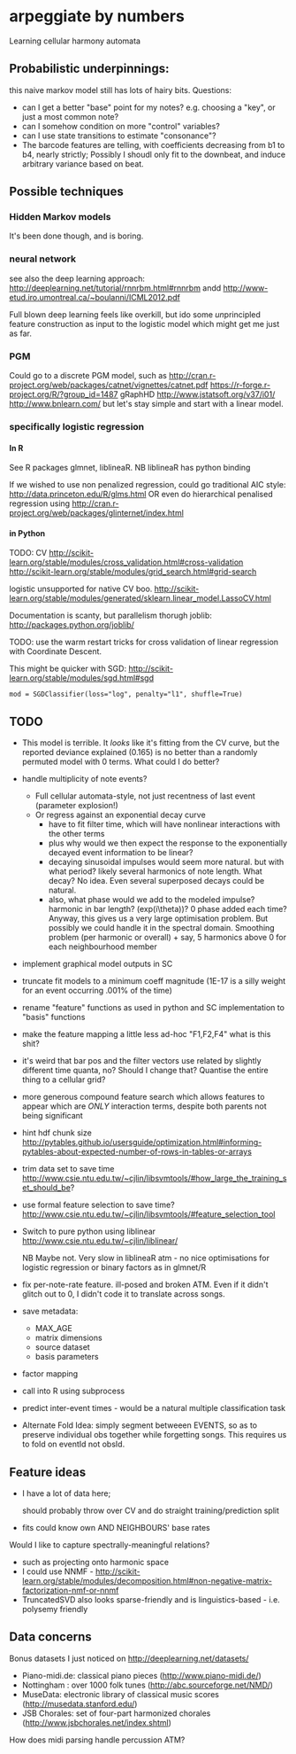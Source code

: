 arpeggiate by numbers
========================

Learning cellular harmony automata

Probabilistic underpinnings:
-----------------------------

this naive markov model still has lots of hairy bits. Questions:
* can I get a better "base" point for my notes? e.g. choosing a "key", or just a most common note?
* can I somehow condition on more "control" variables?
* can I use state transitions to estimate "consonance"?
* The barcode features are telling, with coefficients decreasing from b1 to b4, nearly strictly;
  Possibly I shoudl only fit to the downbeat, and induce arbitrary variance based on beat.

Possible techniques
----------------------

### Hidden Markov models

It's been done though, and is boring.

### neural network

see also the deep learning approach: http://deeplearning.net/tutorial/rnnrbm.html#rnnrbm andd
http://www-etud.iro.umontreal.ca/~boulanni/ICML2012.pdf

Full blown deep learning feels like overkill, but ido some *un*principled feature construction as input to the logistic model which might get me just as far.

### PGM

Could go to a discrete PGM model, such as
http://cran.r-project.org/web/packages/catnet/vignettes/catnet.pdf
https://r-forge.r-project.org/R/?group_id=1487
gRaphHD http://www.jstatsoft.org/v37/i01/
http://www.bnlearn.com/
but let's stay simple and start with a linear model.

### specifically logistic regression

#### In R

See R packages glmnet, liblineaR.
NB liblineaR has python binding

If we wished to use non penalized regression, could go traditional AIC style: http://data.princeton.edu/R/glms.html
OR even do hierarchical penalised regression using http://cran.r-project.org/web/packages/glinternet/index.html

#### in Python

TODO: CV http://scikit-learn.org/stable/modules/cross_validation.html#cross-validation
http://scikit-learn.org/stable/modules/grid_search.html#grid-search

logistic unsupported for native CV boo.
http://scikit-learn.org/stable/modules/generated/sklearn.linear_model.LassoCV.html

Documentation is scanty, but parallelism thorugh joblib: http://packages.python.org/joblib/

TODO: use the warm restart tricks for cross validation of linear regression with Coordinate Descent.

This might be quicker with SGD: http://scikit-learn.org/stable/modules/sgd.html#sgd

    mod = SGDClassifier(loss="log", penalty="l1", shuffle=True)

TODO
------

* This model is terrible. It *looks* like it's fitting from the CV curve, but the reported deviance explained (0.165) is no better than a randomly permuted model with 0 terms. What could I do better?
* handle multiplicity of note events?
  * Full cellular automata-style, not just recentness of last event (parameter explosion!)
  * Or regress against an exponential decay curve
    * have to fit filter time, which will have nonlinear interactions with the other terms
    * plus why would we then expect the response to the exponentially decayed event information to be linear?
    * decaying sinusoidal impulses would seem more natural. but with what period? likely several harmonics of note length. What decay? No idea. Even several superposed decays could be natural.
    * also, what phase would we add to the modeled impulse? harmonic in bar length? (exp(i\theta))? 0 phase added each time? Anyway, this gives us a very large optimisation problem. But possibly we could handle it in the spectral domain. Smoothing problem (per harmonic or overall) + say, 5 harmonics above 0 for each neighbourhood member
* implement graphical model outputs in SC
* truncate fit models to a minimum coeff magnitude (1E-17 is a silly weight for an event occurring .001% of the time)
* rename "feature" functions as used in python and SC implementation to "basis" functions
* make the feature mapping a little less ad-hoc "F1,F2,F4" what is this shit?
* it's weird that bar pos and the filter vectors use related by slightly different time quanta, no? Should I change that? Quantise the entire thing to a cellular grid?
* more generous compound feature search which allows features to appear which are *ONLY* interaction terms, despite both parents not being significant
* hint hdf chunk size http://pytables.github.io/usersguide/optimization.html#informing-pytables-about-expected-number-of-rows-in-tables-or-arrays
* trim data set to save time http://www.csie.ntu.edu.tw/~cjlin/libsvmtools/#how_large_the_training_set_should_be?
* use formal feature selection to save time? http://www.csie.ntu.edu.tw/~cjlin/libsvmtools/#feature_selection_tool
* Switch to pure python using liblinear http://www.csie.ntu.edu.tw/~cjlin/liblinear/
  
  NB Maybe not. Very slow in liblineaR atm - no nice optimisations for logistic regression or binary factors as in glmnet/R
* fix per-note-rate feature. ill-posed and broken ATM. Even if it didn't glitch out to 0, I didn't code it to translate across songs.
* save metadata:
  * MAX_AGE
  * matrix dimensions
  * source dataset
  * basis parameters
* factor mapping
* call into R using subprocess
* predict inter-event times - would be a natural multiple classification task
* Alternate Fold Idea: simply segment betweeen EVENTS, so as to preserve individual obs together while forgetting songs. This requires us to fold on eventId not obsId.

Feature ideas
-----------------

* I have a lot of data here;

  should probably throw over CV and do straight training/prediction split
* fits could know own AND NEIGHBOURS' base rates

Would I like to capture spectrally-meaningful relations?

* such as projecting onto harmonic space
* I could use NNMF - http://scikit-learn.org/stable/modules/decomposition.html#non-negative-matrix-factorization-nmf-or-nnmf
* TruncatedSVD also looks sparse-friendly and is linguistics-based - i.e. polysemy friendly

Data concerns
--------------

Bonus datasets I just noticed on http://deeplearning.net/datasets/

* Piano-midi.de: classical piano pieces (http://www.piano-midi.de/)
* Nottingham : over 1000 folk tunes (http://abc.sourceforge.net/NMD/)
* MuseData: electronic library of classical music scores (http://musedata.stanford.edu/)
* JSB Chorales: set of four-part harmonized chorales (http://www.jsbchorales.net/index.shtml)

How does midi parsing handle percussion ATM?